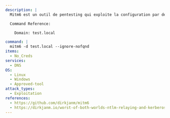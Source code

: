 ```yaml
---
description: |
  Mitm6 est un outil de pentesting qui exploite la configuration par défaut de Windows pour prendre le contrôle du serveur DNS par défaut. Pour ce faire, il répond aux messages DHCPv6, fournit aux victimes une adresse IPv6 locale et définit l'hôte de l'attaquant comme serveur DNS par défaut. La commande suivante répondra aux messages DHCPv6 et définira le serveur DNS sur l'IP de l'hôte de l'attaque. Utilisez cette commande avec ntlmrelayx.py pour capturer les requêtes de configuration WPAD.

  Command Reference:

  	Domain: test.local

command: |
  mitm6 -d test.local --ignore-nofqnd
items:
  - No_Creds
services:
  - DNS
OS:
  - Linux
  - Windows
  - Approved-tool
attack_types:
  - Exploitation
references:
  - https://github.com/dirkjanm/mitm6
  - https://dirkjanm.io/worst-of-both-worlds-ntlm-relaying-and-kerberos-delegation/
---
```

